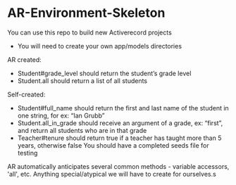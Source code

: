 # AR-Environment-Skeleton

You can use this repo to build new Activerecord projects

* You will need to create your own app/models directories


AR created: 
- Student#grade_level should return the student’s grade level
- Student.all should return a list of all students


Self-created:
- Student#full_name should return the first and last name of the student in one string, for ex: “Ian Grubb”
- Student.all_in_grade should receive an argument of a grade, ex: “first”, and return all students who are in that grade
- Teacher#tenure should return true if a teacher has taught more than 5 years, otherwise false
You should have a completed seeds file for testing


AR automatically anticipates several common methods - variable accessors, 'all', etc. Anything special/atypical we will have to create for ourselves.s